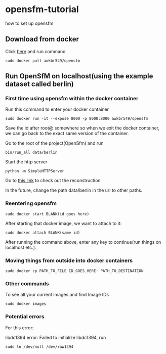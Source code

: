 # opensfm-tutorial
how to set up opensfm

## Download from docker

Click [here](https://hub.docker.com/r/awkbr549/opensfm/) and run command

`sudo docker pull awkbr549/opensfm`


## Run OpenSfM on localhost(using the example dataset called berlin)

### First time using opensfm within the docker container

Run this command to enter your docker container

`sudo docker run -it --expose 8000 -p 8000:8000 awkbr549/opensfm`

Save the id after root@ somewhere so when we exit the docker container, we can go back to the exact same version of the container.

Go to the root of the project(OpenSfm) and run

`bin/run_all data/berlin`

Start the http server

`python -m SimpleHTTPServer`

Go to [this link](http://localhost:8000/viewer/reconstruction.html#file=/data/berlin/reconstruction.meshed.json) to check out the reconstruction

In the future, change the path data/berlin in the uri to other paths.


### Reentering opensfm

`sudo docker start BLANK(id goes here)`

After starting that docker image, we want to attach to it:

`sudo docker attach BLANK(same id)`

After running the command above, enter any key to continue(run things on localhost etc.).


### Moving things from outside into docker containers

`sudo docker cp PATH_TO_FILE ID_GOES_HERE: PATH_TO_DESTINATION`


### Other commands

To see all your current images and find Image IDs

`sudo docker images`


### Potential errors

For this error:

libdc1394 error: Failed to initialize libdc1394, run

`sudo ln /dev/null /dev/raw1394`


